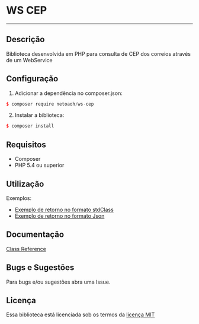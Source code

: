 # WS CEP

---

## Descrição

Biblioteca desenvolvida em PHP para consulta de CEP dos correios através de um WebService

## Configuração

1) Adicionar a dependência no composer.json:

```c++
$ composer require netoaoh/ws-cep
```

2) Instalar a biblioteca:

```c++
$ composer install
```

## Requisitos

- Composer
- PHP 5.4 ou superior

## Utilização

Exemplos:

- [Exemplo de retorno no formato stdClass](examples/retorno_obj.php)
- [Exemplo de retorno no formato Json](examples/retorno_json.php)

## Documentação

[Class Reference](https://netoaoh.github.io/ws-cep/)

## Bugs e Sugestões

Para bugs e/ou sugestões abra uma Issue.

## Licença

Essa biblioteca está licenciada sob os termos da [licença MIT](LICENSE.md)
